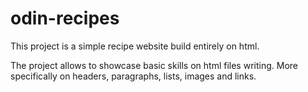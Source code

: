 # odin-recipes

This project is a simple recipe website build entirely on html.

The project allows to showcase basic skills on html files writing. More specifically on headers, paragraphs, lists, images
and links.